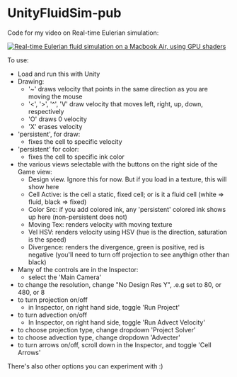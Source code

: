 # UnityFluidSim-pub

Code for my video on Real-time Eulerian simulation:

[![Real-time Eulerian fluid simulation on a Macbook Air, using GPU shaders](http://img.youtube.com/vi/x6mcua0HOJs/0.jpg)](https://youtu.be/x6mcua0HOJs)

To use:
- Load and run this with Unity
- Drawing:
    - '~' draws velocity that points in the same direction as you are moving the mouse
    - '<', '>', '^', 'V' draw velocity that moves left, right, up, down, respectively
    - 'O' draws 0 velocity
    - 'X' erases velocity
- 'persistent', for draw:
    - fixes the cell to specific velocity
- 'persistent' for color:
    - fixes the cell to specific ink color
- the various views selectable with the buttons on the right side of the Game view:
    - Design view. Ignore this for now. But if you load in a texture, this will show here
    - Cell Active: is the cell a static, fixed cell; or is it a fluid cell (white => fluid, black => fixed)
    - Color Src: if you add colored ink, any 'persistent' colored ink shows up here (non-persistent does not)
    - Moving Tex: renders velocity with moving texture
    - Vel HSV: renders velocity using HSV (hue is the direction, saturation is the speed)
    - Divergence: renders the divergence, green is positive, red is negative (you'll need to turn off projection to see anythign other than black)
- Many of the controls are in the Inspector:
  - select the 'Main Camera'
- to change the resolution, change "No Design Res Y", .e.g set to 80, or 480, or 8
- to turn projection on/off
    - in Inspector, on right hand side, toggle 'Run Project'
- to turn advection on/off
    - In Inspector, on right hand side, toggle 'Run Advect Velocity'
- to choose projection type, change dropdown 'Project Solver'
- to choose advection type, change dropdown 'Advecter'
- to turn arrows on/off, scroll down in the Inspector, and toggle 'Cell Arrows'

There's also other options you can experiment with :)
